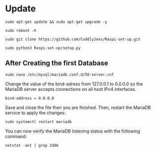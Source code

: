 # Update
```
sudo apt-get update && sudo apt-get upgrade -y
```

```
sudo reboot -h
```

```
sudo git clone https://github.com/CuddlyJens/Raspi-set-up.git
```

```
sudo python3 Raspi-set-up/setup.py
```

## After Creating the first Database
```
sudo nano /etc/mysql/mariadb.conf.d/50-server.cnf
```
Change the value of the bind-adress from 127.0.0.1 to 0.0.0.0 so the MariaDB server accepts connections on all host IPv4 interfaces.
```
bind-address = 0.0.0.0
```
Save and close the file then you are finished. Then, restart the MariaDB service to apply the changes:
```
sudo systemctl restart mariadb
```
You can now verify the MariaDB listening status with the following command:
```
netstat -ant | grep 3306
```
